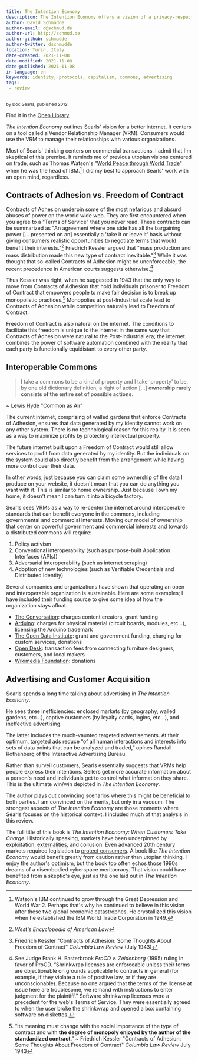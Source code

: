 ```yaml
---
title: The Intention Economy
description: The Intention Economy offers a vision of a privacy-respecting internet based on consumer dynamics. This book is at its most potent as a historical analysis and weakest as a utopian dream.
author: David Schmudde
author-email: d@schmud.de
author-url: http://schmud.de
author-github: schmudde
author-twitter: dschmudde
location: Turin, Italy
date-created: 2021-11-08
date-modified: 2021-11-08
date-published: 2021-11-08
in-language: en
keywords: identity, protocols, capitalism, commons, advertising
tags:
 - review
---
```


<small>by Doc Searls, published 2012</small>

Find it in the [Open Library](https://openlibrary.org/books/OL25163077M/The_intention_economy)

*The Intention Economy* outlines Searls' vision for a better internet. It centers on a tool called a Vendor Relationship Manager (VRM). Consumers would use the VRM to manage their relationships with various organizations.

Most of Searls' thinking centers on commercial transactions. I admit that I'm skeptical of this premise. It reminds me of previous utopian visions centered on trade, such as Thomas Watson's "[World Peace through World Trade](https://www.ibm.com/ibm/history/ibm100/us/en/icons/ibmworldtrade/)" when he was the head of IBM.[^ww2] I did my best to approach Searls' work with an open mind, regardless.

[^ww2]: Watson's IBM continued to grow through the Great Depression and World War 2. Perhaps that's why he continued to believe in this vision after these two global economic catastrophes. He crystallized this vision when he established the IBM World Trade Corporation in 1949.

## Contracts of Adhesion vs. Freedom of Contract

Contracts of Adhesion underpin some of the most nefarious and absurd abuses of power on the world wide web. They are first encountered when you agree to a "Terms of Service" that you never read. These contracts can be summarized as "An agreement where one side has all the bargaining power [... presented on an] essentially a 'take it or leave it' basis without giving consumers realistic opportunities to negotiate terms that would benefit their interests."[^west] Friedrich Kessler argued that "mass production and mass distribution made this new type of contract inevitable."[^kessler] While it was thought that so-called Contracts of Adhesion might be unenforceable, the recent precedence in American courts suggests otherwise.[^easterbrook]

[^west]: *West's Encyclopedia of American Law*

[^kessler]: Friedrich Kessler "Contracts of Adhesion: Some Thoughts About Freedom of Contract" *Columbia Law Review* (July 1943)

[^easterbrook]: See Judge Frank H. Easterbrook *ProCD v. Zeidenberg* (1995) ruling in favor of ProCD. &ldquo;Shrinkwrap licenses are enforceable unless their terms are objectionable on grounds applicable to contracts in general (for example, if they violate a rule of positive law, or if they are unconscionable). Because no one argued that the terms of the license at issue here are troublesome, we remand with instructions to enter judgment for the plaintiff.&rdquo; Software shrinkwrap licenses were a precedent for the web's Terms of Service. They were essentially agreed to when the user broke the shrinkwrap and opened a box containing software on diskettes.

Thus Kessler was right, when he suggested in 1943 that the only way to move from Contracts of Adhesion that hold individuals prisoner to Freedom of Contract that empowers people to make fair decision is to break up monopolistic practices.[^kessler-2] Monopolies at post-Industrial scale lead to Contracts of Adhesion while competition naturally lead to Freedom of Contract.

[^kessler-2]: &ldquo;Its meaning must change with the social importance of the type of contract and with **the degree of monopoly enjoyed by the author of the standardized contract**.&rdquo; ~ Friedrich Kessler "Contracts of Adhesion: Some Thoughts About Freedom of Contract" *Columbia Law Review* July 1943

Freedom of Contract is also natural on the internet. The conditions to facilitate this freedom is unique to the internet in the same way that Contracts of Adhesion were natural to the Post-Industrial era; the internet combines the power of software automation combined with the reality that each party is functionally equidistant to every other party.

## Interoperable Commons

> I take a commons to be a kind of property and I take ‘property’ to be, by one old dictionary definition, a right of action [...] **ownership rarely consists of the entire set of possible actions.**

~ Lewis Hyde "Common as Air"

The current internet, comprising of walled gardens that enforce Contracts of Adhesion, ensures that data generated by my identity cannot work on any other system. There is no technological reason for this reality. It is seen as a way to maximize profits by protecting intellectual property.

The future internet built upon a Freedom of Contract would still allow services to profit from data generated by my identity. But the individuals on the system could also directly benefit from the arrangement while having more control over their data.

In other words, just because you can claim some ownership of the data I produce on your website, it doesn't mean that you can do anything you want with it. This is similar to home ownership. Just because I own my home, it doesn't mean I can turn it into a bicycle factory.

Searls sees VRMs as a way to re-center the internet around interoperable standards that can benefit everyone in the commons, including governmental and commercial interests. Moving our model of ownership that center on powerful government and commercial interests and towards a distributed commons will require:

1. Policy activism
2. Conventional interoperability (such as purpose-built Application Interfaces (APIs))
3. Adversarial interoperability (such as internet scraping)
4. Adoption of new technologies (such as Verifiable Credentials and Distributed Identity)

Several companies and organizations have shown that operating an open and interoperable organization is sustainable. Here are some examples; I have included their funding source to give some idea of how the organization stays afloat.

- [The Conversation](https://theconversation.com/us): charges content creators, grant funding
- [Arduino](https://www.arduino.cc/): charges for physical material (circuit boards, modules, etc...), licensing the Arduino trademark
- [The Open Data Institute](https://theodi.org/): grant and government funding, charging for custom services, donations
- [Open Desk](https://www.opendesk.cc): transaction fees from connecting furniture designers, customers, and local makers
- [Wikimedia Foundation](https://wikimediafoundation.org/): donations

## Advertising and Customer Acquisition

Searls spends a long time talking about advertising in *The Intention Economy*.

He sees three inefficiencies: enclosed markets (by geography, walled gardens, etc...), captive customers (by loyalty cards, logins, etc...), and ineffective advertising.

The latter includes the much-vaunted targeted advertisements. At their optimum, targeted ads reduce &ldquo;of all human interactions and interests into sets of data points that can be analyzed and traded,&rdquo; opines Randall Rothenberg of the Interactive Advertising Bureau.

Rather than surveil customers, Searls essentially suggests that VRMs help people express their intentions. Sellers get more accurate information about a person's need and individuals get to control what information they share. This is the ultimate win/win depicted in *The Intention Economy*.

The author plays out convincing scenarios where this might be beneficial to both parties. I am convinced on the merits, but only in a vacuum. The strongest aspects of *The Intention Economy* are those moments where Searls focuses on the historical context. I included much of that analysis in this review.

The full title of this book is *The Intention Economy: When Customers Take Charge*. Historically speaking, markets have been underpinned by exploitation, [externalities](https://www.investopedia.com/terms/e/externality.asp), and collusion. Even advanced 20th century markets required legislation to [protect consumers](https://en.wikipedia.org/wiki/Consumer_protection). A book like *The Intention Economy* would benefit greatly from caution rather than utopian thinking. I enjoy the author's optimism, but the book too often echos those 1990s dreams of a disembodied cyberspace meritocracy. That vision could have benefited from a skeptic's eye, just as the one laid out in *The Intention Economy*.
